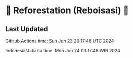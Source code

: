 
# 🌳 Reforestation (Reboisasi) 🌲

## Last Updated

GitHub Actions time: Sun Jun 23 20:17:46 UTC 2024

Indonesia/Jakarta time: Mon Jun 24 03:17:46 WIB 2024

